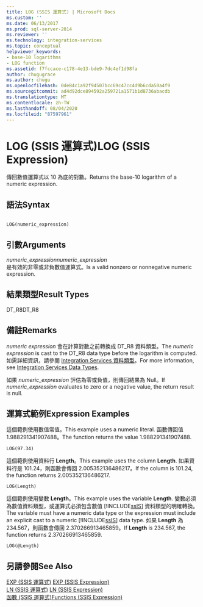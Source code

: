 ```yaml
---
title: LOG (SSIS 運算式) | Microsoft Docs
ms.custom: ''
ms.date: 06/13/2017
ms.prod: sql-server-2014
ms.reviewer: ''
ms.technology: integration-services
ms.topic: conceptual
helpviewer_keywords:
- base-10 logarithms
- LOG function
ms.assetid: f7fccace-c178-4e13-bde9-7dc4ef1d98fa
author: chugugrace
ms.author: chugu
ms.openlocfilehash: 0de84c1a92f94507bcc69c47cc4d9b6cda50a4f9
ms.sourcegitcommit: ad4d92dce894592a259721a1571b1d8736abacdb
ms.translationtype: MT
ms.contentlocale: zh-TW
ms.lasthandoff: 08/04/2020
ms.locfileid: "87597961"
---
```

# <a name="log-ssis-expression"></a><span data-ttu-id="5e2e5-102">LOG (SSIS 運算式)</span><span class="sxs-lookup"><span data-stu-id="5e2e5-102">LOG (SSIS Expression)</span></span>
  <span data-ttu-id="5e2e5-103">傳回數值運算式以 10 為底的對數。</span><span class="sxs-lookup"><span data-stu-id="5e2e5-103">Returns the base-10 logarithm of a numeric expression.</span></span>  
  
## <a name="syntax"></a><span data-ttu-id="5e2e5-104">語法</span><span class="sxs-lookup"><span data-stu-id="5e2e5-104">Syntax</span></span>  
  
```  
  
LOG(numeric_expression)  
```  
  
## <a name="arguments"></a><span data-ttu-id="5e2e5-105">引數</span><span class="sxs-lookup"><span data-stu-id="5e2e5-105">Arguments</span></span>  
 <span data-ttu-id="5e2e5-106">*numeric_expression*</span><span class="sxs-lookup"><span data-stu-id="5e2e5-106">*numeric_expression*</span></span>  
 <span data-ttu-id="5e2e5-107">是有效的非零或非負數值運算式。</span><span class="sxs-lookup"><span data-stu-id="5e2e5-107">Is a valid nonzero or nonnegative numeric expression.</span></span>  
  
## <a name="result-types"></a><span data-ttu-id="5e2e5-108">結果類型</span><span class="sxs-lookup"><span data-stu-id="5e2e5-108">Result Types</span></span>  
 <span data-ttu-id="5e2e5-109">DT_R8</span><span class="sxs-lookup"><span data-stu-id="5e2e5-109">DT_R8</span></span>  
  
## <a name="remarks"></a><span data-ttu-id="5e2e5-110">備註</span><span class="sxs-lookup"><span data-stu-id="5e2e5-110">Remarks</span></span>  
 <span data-ttu-id="5e2e5-111">*numeric expression* 會在計算對數之前轉換成 DT_R8 資料類型。</span><span class="sxs-lookup"><span data-stu-id="5e2e5-111">The *numeric expression* is cast to the DT_R8 data type before the logarithm is computed.</span></span> <span data-ttu-id="5e2e5-112">如需詳細資訊，請參閱 [Integration Services 資料類型](../data-flow/integration-services-data-types.md)。</span><span class="sxs-lookup"><span data-stu-id="5e2e5-112">For more information, see [Integration Services Data Types](../data-flow/integration-services-data-types.md).</span></span>  
  
 <span data-ttu-id="5e2e5-113">如果 *numeric_expression* 評估為零或負值，則傳回結果為 Null。</span><span class="sxs-lookup"><span data-stu-id="5e2e5-113">If *numeric_expression* evaluates to zero or a negative value, the return result is null.</span></span>  
  
## <a name="expression-examples"></a><span data-ttu-id="5e2e5-114">運算式範例</span><span class="sxs-lookup"><span data-stu-id="5e2e5-114">Expression Examples</span></span>  
 <span data-ttu-id="5e2e5-115">這個範例使用數值常值。</span><span class="sxs-lookup"><span data-stu-id="5e2e5-115">This example uses a numeric literal.</span></span> <span data-ttu-id="5e2e5-116">函數傳回值 1.988291341907488。</span><span class="sxs-lookup"><span data-stu-id="5e2e5-116">The function returns the value 1.988291341907488.</span></span>  
  
```  
LOG(97.34)  
```  
  
 <span data-ttu-id="5e2e5-117">這個範例使用資料行 **Length**。</span><span class="sxs-lookup"><span data-stu-id="5e2e5-117">This example uses the column **Length**.</span></span> <span data-ttu-id="5e2e5-118">如果資料行是 101.24，則函數會傳回 2.005352136486217。</span><span class="sxs-lookup"><span data-stu-id="5e2e5-118">If the column is 101.24, the function returns 2.005352136486217.</span></span>  
  
```  
LOG(Length)   
```  
  
 <span data-ttu-id="5e2e5-119">這個範例使用變數 **Length**。</span><span class="sxs-lookup"><span data-stu-id="5e2e5-119">This example uses the variable **Length**.</span></span> <span data-ttu-id="5e2e5-120">變數必須為數值資料類型，或運算式必須包含數值 [!INCLUDE[ssIS](../../includes/ssis-md.md)] 資料類型的明確轉換。</span><span class="sxs-lookup"><span data-stu-id="5e2e5-120">The variable must have a numeric data type or the expression must include an explicit cast to a numeric [!INCLUDE[ssIS](../../includes/ssis-md.md)] data type.</span></span> <span data-ttu-id="5e2e5-121">如果 **Length** 為 234.567，則函數會傳回 2.370266913465859。</span><span class="sxs-lookup"><span data-stu-id="5e2e5-121">If **Length** is 234.567, the function returns 2.370266913465859.</span></span>  
  
```  
LOG(@Length)   
```  
  
## <a name="see-also"></a><span data-ttu-id="5e2e5-122">另請參閱</span><span class="sxs-lookup"><span data-stu-id="5e2e5-122">See Also</span></span>  
 <span data-ttu-id="5e2e5-123">[EXP &#40;SSIS 運算式&#41;](exp-ssis-expression.md) </span><span class="sxs-lookup"><span data-stu-id="5e2e5-123">[EXP &#40;SSIS Expression&#41;](exp-ssis-expression.md) </span></span>  
 <span data-ttu-id="5e2e5-124">[LN &#40;SSIS 運算式&#41;](ln-ssis-expression.md) </span><span class="sxs-lookup"><span data-stu-id="5e2e5-124">[LN &#40;SSIS Expression&#41;](ln-ssis-expression.md) </span></span>  
 [<span data-ttu-id="5e2e5-125">函數 &#40;SSIS 運算式&#41;</span><span class="sxs-lookup"><span data-stu-id="5e2e5-125">Functions &#40;SSIS Expression&#41;</span></span>](functions-ssis-expression.md)  
  
  
